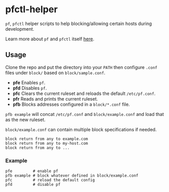# pfctl-helper

`pf`, `pfctl` helper scripts to help blocking/allowing certain hosts during
development.

Learn more about `pf` and `pfctl` itself [here](http://www.nomoa.com/bsd/gateway/pf/valid/pfctl.html).

## Usage

Clone the repo and put the directory into your `PATH` then configure `.conf`
files under `block/` based on `block/sample.conf`.

* **pfe** Enables `pf`.
* **pfd** Disables `pf`.
* **pfc** Clears the current ruleset and reloads the default `/etc/pf.conf`.
* **pfr** Reads and prints the current ruleset.
* **pfb** Blocks addresses configured in a `block/*.conf` file. 

`pfb example` will concat `/etc/pf.conf` and `block/example.conf` and load that
as the new ruleset.

`block/example.conf` can contain multiple block specifications if needed.

```
block return from any to example.com
block return from any to my-host.com
block return from any to ...
```

### Example

```
pfe         # enable pf
pfb example # block whatever defined in block/example.conf
pfc         # reload the default config
pfd         # disable pf
```
